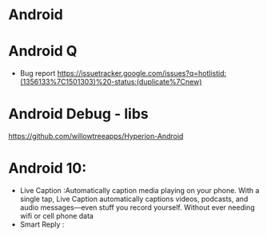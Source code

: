 # Android

# Android Q

- Bug report
https://issuetracker.google.com/issues?q=hotlistid:(1356133%7C1501303)%20-status:(duplicate%7Cnew)

# Android Debug - libs 
https://github.com/willowtreeapps/Hyperion-Android

# Android 10:
- Live Caption :Automatically caption media playing on your phone.
With a single tap, Live Caption automatically captions videos, podcasts, and audio messages—even stuff you record yourself. Without ever needing wifi or cell phone data
- Smart Reply : 

